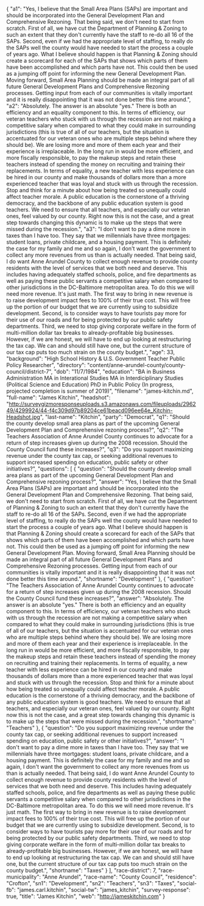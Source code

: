 {
  "a1": "Yes, I believe that the Small Area Plans (SAPs) are important and should be incorporated into the General Development Plan and Comprehensive Rezoning. That being said, we don't need to start from scratch. First of all, we have cut the Department of Planning & Zoning to such an extent that they don't currently have the staff to re-do all 16 of the SAPs. Second, even if we had the appropriate level of staffing, to really do the SAPs well the county would have needed to start the process a couple of years ago. What I believe should happen is that Planning & Zoning should create a scorecard for each of the SAPs that shows which parts of them have been accomplished and which parts have not. This could then be used as a jumping off point for informing the new General Development Plan. Moving forward, Small Area Planning should be made an integral part of all future General Development Plans and Comprehensive Rezoning processes. Getting input from each of our communities is vitally important and it is really disappointing that it was not done better this time around.",
  "a2": "Absolutely. The answer is an absolute \"yes.\" There is both an efficiency and an equality component to this. In terms of efficiency, our veteran teachers who stuck with us through the recession are not making a competitive salary when compared to what they could make in surrounding jurisdictions (this is true of all of our teachers, but the situation is accentuated for our veteran ones who are multiple steps behind where they should be). We are losing more and more of them each year and their experience is irreplaceable. In the long run in would be more efficient, and more fiscally responsible, to pay the makeup steps and retain these teachers instead of spending the money on recruiting and training their replacements. In terms of equality, a new teacher with less experience can be hired in our county and make thousands of dollars more than a more experienced teacher that was loyal and stuck with us through the recession. Stop and think for a minute about how being treated so unequally could affect teacher morale. A public education is the cornerstone of a thriving democracy, and the backbone of any public education system is good teachers. We need to ensure that all teachers, and especially our veteran ones, feel valued by our county. Right now this is not the case, and a great step towards changing this dynamic is to make up the steps that were missed during the recession.",
  "a3": "I don't want to pay a dime more in taxes than I have too. They say that we millennials have three mortgages: student loans, private childcare, and a housing payment. This is definitely the case for my family and me and so again, I don't want the government to collect any more revenues from us than is actually needed. That being said, I do want Anne Arundel County to collect enough revenue to provide county residents with the level of services that we both need and deserve. This includes having adequately staffed schools, police, and fire departments as well as paying these public servants a competitive salary when compared to other jurisdictions in the DC-Baltimore metropolitan area. To do this we will need more revenue. It's just math. The first way to bring in new revenue is to raise development impact fees to 100% of their true cost. This will free up the portion of our budget that we are currently using to subsidize development. Second, is to consider ways to have tourists pay more for their use of our roads and for being protected by our public safety departments. Third, we need to stop giving corporate welfare in the form of multi-million dollar tax breaks to already-profitable big businesses. However, if we are honest, we will have to end up looking at restructuring the tax cap. We can and should still have one, but the current structure of our tax cap puts too much strain on the county budget.",
  "age": 33,
  "background": "High School History & U.S. Government Teacher Public Policy Researcher",
  "directory": "content/anne-arundel-county/county-council/district-7",
  "dob": "11/7/1984",
  "education": "BA in Business Administration MA in Interational Studies MA in Interdiciplinary Studies (Political Science and Education) PhD in Public Policy (In progress, projected completion is summer of 2019)",
  "filename": "james-kitchin.md",
  "full-name": "James Kitchin",
  "headshot": "http://surveygizmoresponseuploads.s3.amazonaws.com/fileuploads/296249/4299924/44-f4c309d97b89204ce61beacd096ee64e_Kitchin-Headshot.jpg",
  "last-name": "Kitchin",
  "party": "Democrat",
  "q1": "Should the county develop small area plans as part of the upcoming General Development Plan and Comprehensive rezoning process?",
  "q2": "The Teachers Association of Anne Arundel County continues to advocate for a return of step increases given up during the 2008 recession. Should the County Council fund these increases?",
  "q3": "Do you support maximizing revenue under the county tax cap, or seeking additional revenues to support increased spending on education, public safety or other initiatives?",
  "questions": [
    {
      "question": "Should the county develop small area plans as part of the upcoming General Development Plan and Comprehensive rezoning process?",
      "answer": "Yes, I believe that the Small Area Plans (SAPs) are important and should be incorporated into the General Development Plan and Comprehensive Rezoning. That being said, we don't need to start from scratch. First of all, we have cut the Department of Planning & Zoning to such an extent that they don't currently have the staff to re-do all 16 of the SAPs. Second, even if we had the appropriate level of staffing, to really do the SAPs well the county would have needed to start the process a couple of years ago. What I believe should happen is that Planning & Zoning should create a scorecard for each of the SAPs that shows which parts of them have been accomplished and which parts have not. This could then be used as a jumping off point for informing the new General Development Plan. Moving forward, Small Area Planning should be made an integral part of all future General Development Plans and Comprehensive Rezoning processes. Getting input from each of our communities is vitally important and it is really disappointing that it was not done better this time around.",
      "shortname": "Development"
    },
    {
      "question": "The Teachers Association of Anne Arundel County continues to advocate for a return of step increases given up during the 2008 recession. Should the County Council fund these increases?",
      "answer": "Absolutely. The answer is an absolute \"yes.\" There is both an efficiency and an equality component to this. In terms of efficiency, our veteran teachers who stuck with us through the recession are not making a competitive salary when compared to what they could make in surrounding jurisdictions (this is true of all of our teachers, but the situation is accentuated for our veteran ones who are multiple steps behind where they should be). We are losing more and more of them each year and their experience is irreplaceable. In the long run in would be more efficient, and more fiscally responsible, to pay the makeup steps and retain these teachers instead of spending the money on recruiting and training their replacements. In terms of equality, a new teacher with less experience can be hired in our county and make thousands of dollars more than a more experienced teacher that was loyal and stuck with us through the recession. Stop and think for a minute about how being treated so unequally could affect teacher morale. A public education is the cornerstone of a thriving democracy, and the backbone of any public education system is good teachers. We need to ensure that all teachers, and especially our veteran ones, feel valued by our county. Right now this is not the case, and a great step towards changing this dynamic is to make up the steps that were missed during the recession.",
      "shortname": "Teachers"
    },
    {
      "question": "Do you support maximizing revenue under the county tax cap, or seeking additional revenues to support increased spending on education, public safety or other initiatives?",
      "answer": "I don't want to pay a dime more in taxes than I have too. They say that we millennials have three mortgages: student loans, private childcare, and a housing payment. This is definitely the case for my family and me and so again, I don't want the government to collect any more revenues from us than is actually needed. That being said, I do want Anne Arundel County to collect enough revenue to provide county residents with the level of services that we both need and deserve. This includes having adequately staffed schools, police, and fire departments as well as paying these public servants a competitive salary when compared to other jurisdictions in the DC-Baltimore metropolitan area. To do this we will need more revenue. It's just math. The first way to bring in new revenue is to raise development impact fees to 100% of their true cost. This will free up the portion of our budget that we are currently using to subsidize development. Second, is to consider ways to have tourists pay more for their use of our roads and for being protected by our public safety departments. Third, we need to stop giving corporate welfare in the form of multi-million dollar tax breaks to already-profitable big businesses. However, if we are honest, we will have to end up looking at restructuring the tax cap. We can and should still have one, but the current structure of our tax cap puts too much strain on the county budget.",
      "shortname": "Taxes"
    }
  ],
  "race-district": 7,
  "race-municipality": "Anne Arundel",
  "race-name": "County Council",
  "residence": "Crofton",
  "sn1": "Development",
  "sn2": "Teachers",
  "sn3": "Taxes",
  "social-fb": "james.carl.kitchin",
  "social-tw": "james_kitchin",
  "survey-response": true,
  "title": "James Kitchin",
  "web": "http://jameskitchin.com"
}
